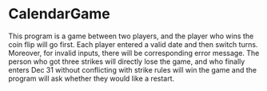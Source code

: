 # CalendarGame
This program is a game between two players, and the player who wins the coin flip will go first. Each player entered a valid date and then switch turns. Moreover, for invalid inputs, there will be corresponding error message.  The person who got three strikes will directly lose the game, and who finally enters Dec 31 without conflicting with strike rules will win the game and the program will ask whether they would like a restart.
